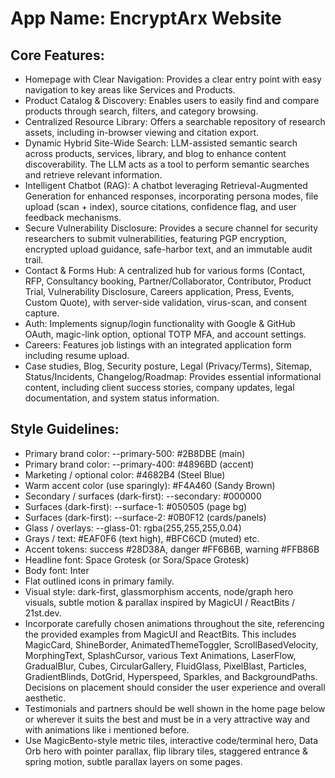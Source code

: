 # **App Name**: EncryptArx Website

## Core Features:

- Homepage with Clear Navigation: Provides a clear entry point with easy navigation to key areas like Services and Products.
- Product Catalog & Discovery: Enables users to easily find and compare products through search, filters, and category browsing.
- Centralized Resource Library: Offers a searchable repository of research assets, including in-browser viewing and citation export.
- Dynamic Hybrid Site-Wide Search: LLM-assisted semantic search across products, services, library, and blog to enhance content discoverability. The LLM acts as a tool to perform semantic searches and retrieve relevant information.
- Intelligent Chatbot (RAG): A chatbot leveraging Retrieval-Augmented Generation for enhanced responses, incorporating persona modes, file upload (scan + index), source citations, confidence flag, and user feedback mechanisms.
- Secure Vulnerability Disclosure: Provides a secure channel for security researchers to submit vulnerabilities, featuring PGP encryption, encrypted upload guidance, safe-harbor text, and an immutable audit trail.
- Contact & Forms Hub: A centralized hub for various forms (Contact, RFP, Consultancy booking, Partner/Collaborator, Contributor, Product Trial, Vulnerability Disclosure, Careers application, Press, Events, Custom Quote), with server-side validation, virus-scan, and consent capture.
- Auth: Implements signup/login functionality with Google & GitHub OAuth, magic-link option, optional TOTP MFA, and account settings.
- Careers: Features job listings with an integrated application form including resume upload.
- Case studies, Blog, Security posture, Legal (Privacy/Terms), Sitemap, Status/Incidents, Changelog/Roadmap: Provides essential informational content, including client success stories, company updates, legal documentation, and system status information.

## Style Guidelines:

- Primary brand color: --primary-500: #2B8DBE (main)
- Primary brand color: --primary-400: #4896BD (accent)
- Marketing / optional color: #4682B4 (Steel Blue)
- Warm accent color (use sparingly): #F4A460 (Sandy Brown)
- Secondary / surfaces (dark-first): --secondary: #000000
- Surfaces (dark-first): --surface-1: #050505 (page bg)
- Surfaces (dark-first): --surface-2: #0B0F12 (cards/panels)
- Glass / overlays: --glass-01: rgba(255,255,255,0.04)
- Grays / text: #EAF0F6 (text high), #BFC6CD (muted) etc.
- Accent tokens: success #28D38A, danger #FF6B6B, warning #FFB86B
- Headline font: Space Grotesk (or Sora/Space Grotesk)
- Body font: Inter
- Flat outlined icons in primary family.
- Visual style: dark-first, glassmorphism accents, node/graph hero visuals, subtle motion & parallax inspired by MagicUI / ReactBits / 21st.dev.
- Incorporate carefully chosen animations throughout the site, referencing the provided examples from MagicUI and ReactBits. This includes MagicCard, ShineBorder, AnimatedThemeToggler, ScrollBasedVelocity, MorphingText, SplashCursor, various Text Animations, LaserFlow, GradualBlur, Cubes, CircularGallery, FluidGlass, PixelBlast, Particles, GradientBlinds, DotGrid, Hyperspeed, Sparkles, and BackgroundPaths. Decisions on placement should consider the user experience and overall aesthetic.
- Testimonials and partners should be well shown in the home page below or wherever it suits the best and must be in a very attractive way and with animations like i mentioned before.
- Use MagicBento-style metric tiles, interactive code/terminal hero, Data Orb hero with pointer parallax, flip library tiles, staggered entrance & spring motion, subtle parallax layers on some pages.